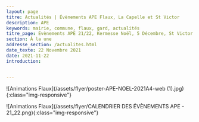 ```yaml
---
layout: page
titre: Actualités | Évènements APE Flaux, La Capelle et St Victor
description: APE
keywords: mairie, commune, flaux, gard, actualités
titre_page: Évènements APE 21/22, Kermesse Noël, 5 Décembre, St Victor des Oules!
section: À la une
addresse_section: /actualites.html
date_texte: 22 Novembre 2021
date: 2021-11-22
introduction: 

  
---
```

![Animations Flaux](/assets/flyer/poster-APE-NOEL-2021A4-web (1).jpg){:class="img-responsive"} 

![Animations Flaux](/assets/flyer/CALENDRIER DES ÉVÈNEMENTS APE - 21_22.png){:class="img-responsive"}
